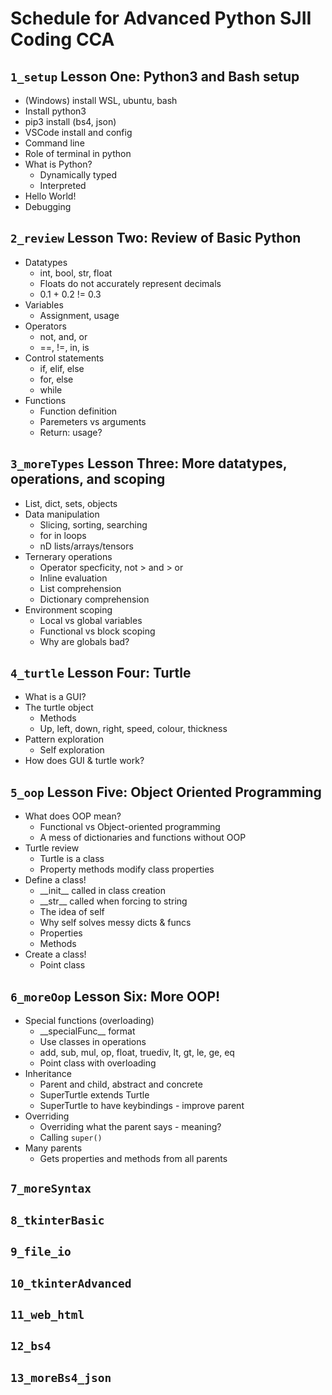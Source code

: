 # Schedule for Advanced Python SJII Coding CCA

## `1_setup` Lesson One: Python3 and Bash setup 
- (Windows) install WSL, ubuntu, bash
- Install python3
- pip3 install (bs4, json)
- VSCode install and config
- Command line
- Role of terminal in python
- What is Python?
  - Dynamically typed
  - Interpreted
- Hello World!
- Debugging

## `2_review` Lesson Two: Review of Basic Python 
- Datatypes
	- int, bool, str, float
	- Floats do not accurately represent decimals
	- 0.1 + 0.2 != 0.3
- Variables
	- Assignment, usage
- Operators
	- not, and, or
	- ==, !=, in, is
- Control statements
	- if, elif, else
	- for, else
	- while
- Functions
	- Function definition
	- Paremeters vs arguments
	- Return: usage?

## `3_moreTypes` Lesson Three: More datatypes, operations, and scoping
- List, dict, sets, objects
- Data manipulation
	- Slicing, sorting, searching
	- for in loops
	- nD lists/arrays/tensors
- Ternerary operations
	- Operator specficity, not > and > or
	- Inline evaluation
	- List comprehension
	- Dictionary comprehension
- Environment scoping
	- Local vs global variables
	- Functional vs block scoping
	- Why are globals bad?

## `4_turtle` Lesson Four: Turtle
- What is a GUI?
- The turtle object
	- Methods
	- Up, left, down, right, speed, colour, thickness
- Pattern exploration
	- Self exploration
- How does GUI & turtle work?

## `5_oop` Lesson Five: Object Oriented Programming
- What does OOP mean?
	- Functional vs Object-oriented programming
	- A mess of dictionaries and functions without OOP
- Turtle review
	- Turtle is a class
	- Property methods modify class properties
- Define a class!
	- \_\_init__ called in class creation
	- \_\_str__ called when forcing to string
	- The idea of self
	- Why self solves messy dicts & funcs
	- Properties
	- Methods
- Create a class!
	- Point class

## `6_moreOop` Lesson Six: More OOP!
- Special functions (overloading)
	- \_\_specialFunc__ format
	- Use classes in operations
	- add, sub, mul, op, float, truediv, lt, gt, le, ge, eq
	- Point class with overloading
- Inheritance
	- Parent and child, abstract and concrete
	- SuperTurtle extends Turtle
	- SuperTurtle to have keybindings - improve parent
- Overriding
	- Overriding what the parent says - meaning?
	- Calling `super()`
- Many parents
	- Gets properties and methods from all parents

## `7_moreSyntax`

## `8_tkinterBasic`

## `9_file_io`

## `10_tkinterAdvanced`

## `11_web_html`

## `12_bs4`

## `13_moreBs4_json`
